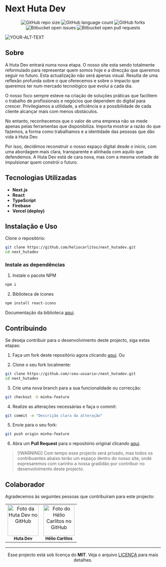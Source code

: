 # Next Huta Dev

<div align="center">
  
![GitHub repo size](https://img.shields.io/github/repo-size/heliocarlitos/next_hutadev?style=for-the-badge)
![GitHub language count](https://img.shields.io/github/languages/count/heliocarlitos/next_hutadev?style=for-the-badge)
![GitHub forks](https://img.shields.io/github/forks/heliocarlitos/next_hutadev?style=for-the-badge)
![Bitbucket open issues](https://img.shields.io/bitbucket/issues/heliocarlitos/next_hutadev?style=for-the-badge)
![Bitbucket open pull requests](https://img.shields.io/bitbucket/pr-raw/heliocarlitos/next_hutadev?style=for-the-badge)

</div>


<picture>
     <!-- <source media="(prefers-color-scheme: dark)" srcset="https://nexthutadev.vercel.app/demo-dark.webp"> -->
     <source media="(prefers-color-scheme: light)" srcset="https://nexthutadev.vercel.app/demo-light.webp">
     <img alt="YOUR-ALT-TEXT" src="https://nexthutadev.vercel.app/demo-light.webp">
</picture>

## Sobre

A Huta Dev entrará numa nova etapa. O nosso site esta sendo totalmente
reformulado para representar quem somos hoje e a direcção que queremos seguir no
futuro. Esta actualização não será apenas visual. Resulta de uma reflexão
profunda sobre o que oferecemos e sobre o impacto que queremos ter num mercado
tecnológico que evolui a cada dia.<br/>

O nosso foco sempre esteve na criação de soluções práticas que facilitem o
trabalho de profissionais e negócios que dependem do digital para crescer.
Privilegiamos a utilidade, a eficiência e a possibilidade de cada cliente
alcançar mais com menos obstáculos.<br/>

No entanto, reconhecemos que o valor de uma empresa não se mede apenas pelas
ferramentas que disponibiliza. Importa mostrar a razão do que fazemos, a forma
como trabalhamos e a identidade das pessoas que dão vida à Huta Dev.<br/>

Por isso, decidimos reconstruir o nosso espaço digital desde o início, com uma
abordagem mais clara, transparente e alinhada com aquilo que defendemos. A Huta
Dev está de cara nova, mas com a mesma vontade de impulsionar quem constrói o
futuro.

## Tecnologias Utilizadas

- **Next.js**
- **React**
- **TypeScript**
- **Firebase**
- **Vercel (deploy)**

## Instalação e Uso

Clone o repositório:

```bash
git clone https://github.com/heliocarlitos/next_hutadev.git
cd next_hutadev
```

### Instale as dependências

1. Instale o pacote NPM

```bash
npm i
```

2. Biblioteca de ícones

```bash
npm install react-icons
```

Documentação da biblioteca [aqui](https://react-icons.github.io/react-icons/).

## Contribuindo

Se deseja contribuir para o desenvolvimento deste projecto, siga estas etapas:

1. Faça um fork deste repositório agora clicando
   [aqui](https://github.com/heliocarlitos/next_hutadev/fork). Ou

2. Clone o seu fork localmente:

```bash
git clone https://github.com/<seu-usuario>/next_hutadev.git
cd next_hutadev
```

3. Crie uma nova branch para a sua funcionalidade ou correcção:

```bash
git checkout -b minha-feature
```

4. Realize as alterações necessárias e faça o commit:

```bash
git commit -m "Descrição clara da alteração"
```

5. Envie para o seu fork:

```bash
git push origin minha-feature
```

6. Abra um **Pull Request** para o repositório original clicando
   [aqui](https://github.com/heliocarlitos/next_hutadev/pulls).

> [!WARNING] Com tempo esse projecto será privado, mas todos os contribuentes
> abaixo terão um espaço dentro do nosso site, onde expresaremos com carinho a
> nossa gradidão por contribuir no desenvolvimento deste projecto.

## Colaborador

Agradecemos às seguintes pessoas que contribuíram para este projecto:

<table>
<tr>

<td align="center" title="Ver perfil da Huta Dev">
     <a href="https://github.com/hutadev" target="_blank">
     <img src="https://avatars3.githubusercontent.com/u/176042160" width="100px" height="100px" alt="Foto da Huta Dev no GitHub"/><br>
     <sub>
          <b>Huta Dev</b>
     </sub>
     </a>
</td>

<td align="center" title="Ver perfil de Hélio Carlitos">
     <a href="https://github.com/heliocarlitos" target="_blank">
     <img src="https://avatars3.githubusercontent.com/u/112761333" width="100px" height="100px" alt="Foto do Hélio Carlitos no GitHub"/><br>
     <sub>
          <b>Hélio Carlitos</b>
     </sub>
     </a>
</td>

</tr>

</table>

<hr/>

<div align="center">
  
Esse projecto está sob licença do **MIT**. Veja o arquivo [LICENÇA](https://github.com/heliocarlitos/next_hutadev/blob/main/LICENSE) para mais detalhes.

</div>
